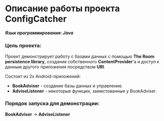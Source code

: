 # Описание работы проекта ConfigCatcher
##### Язык программирования: _Java_

### Цель проекта:
Проект демонстрирует работу с базами данных с помощью **The Room persistence library**, создание собственного **ContentProvider**'а и доступ к данным другого приложения посредством **URI**.

Состоит из 2х Android-приложений: 
* **BookAdviser** - создание базы данных и управление.
* **AdviseListener** - некоторые функции, заимстованные у BookAdviser.

### Порядок запуска для демонстрации: 
**BookAdviser** -> **AdviseListener**
